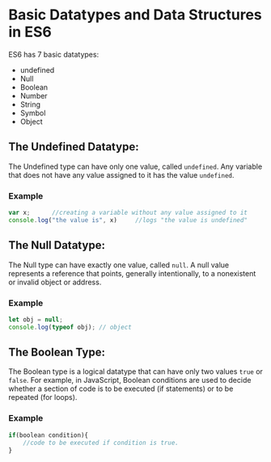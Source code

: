 # Basic Datatypes and Data Structures in ES6

ES6 has 7 basic datatypes:
<ul>
<li>undefined</li>
<li>Null</li>
<li>Boolean</li>
<li>Number</li>
<li>String</li>
<li>Symbol</li>
<li>Object</li>
</ul>

## The Undefined Datatype:

The Undefined type can have only one value, called <code>undefined</code>. Any variable that does not have any value assigned to it has the value <code>undefined</code>.

### Example 
```javascript
var x;      //creating a variable without any value assigned to it
console.log("the value is", x)     //logs "the value is undefined"
```

## The Null Datatype:

The Null type can have exactly one value, called <code>null</code>. A null value represents a reference that points, generally intentionally, to a nonexistent or invalid object or address.

### Example
```javascript
let obj = null;
console.log(typeof obj); // object
```

## The Boolean Type:

The Boolean type is a logical datatype that can have only two values <code>true</code> or <code>false</code>. For example, in JavaScript, Boolean conditions are used to decide whether a section of code is to be executed (if statements) or to be repeated (for loops).

### Example
```javascript
if(boolean condition){
    //code to be executed if condition is true.
}
```
